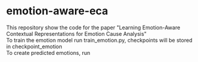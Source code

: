 # emotion-aware-eca
This repository show the code for the paper "Learning Emotion-Aware Contextual Representations for Emotion Cause Analysis" \
To train the emotion model run train_emotion.py, checkpoints will be stored in checkpoint_emotion \
To create predicted emotions, run 
